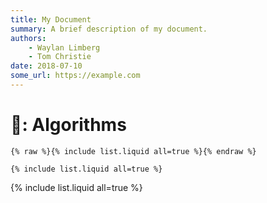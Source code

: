 ```yaml
---
title: My Document
summary: A brief description of my document.
authors:
    - Waylan Limberg
    - Tom Christie
date: 2018-07-10
some_url: https://example.com
---
```



# 🧮: Algorithms

```
{% raw %}{% include list.liquid all=true %}{% endraw %}

{% include list.liquid all=true %}
```

{% include list.liquid all=true %}
